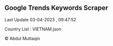 

## Google Trends Keywords Scraper 
 
Last Update 03-04-2023 , 09:47:52

Country List :
VIETNAM.json



© Abdul Muttaqin 
